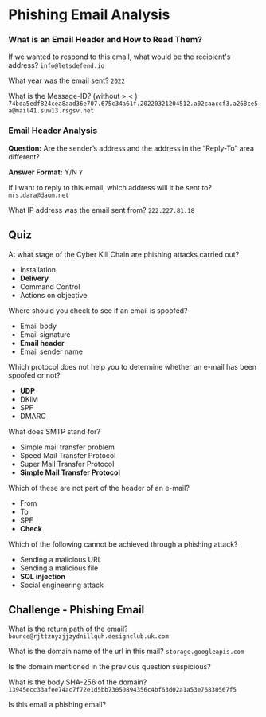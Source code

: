 # Phishing Email Analysis

### What is an Email Header and How to Read Them?

If we wanted to respond to this email, what would be the recipient's address?
`info@letsdefend.io`

What year was the email sent?
`2022`

What is the Message-ID? (without > < )
`74bda5edf824cea8aad36e707.675c34a61f.20220321204512.a02caaccf3.a268ce5a@mail41.suw13.rsgsv.net`

### Email Header Analysis

**Question:** Are the sender’s address and the address in the “Reply-To” area different?  
  
**Answer Format:** Y/N
`Y`

If I want to reply to this email, which address will it be sent to?
`mrs.dara@daum.net`

What IP address was the email sent from?
`222.227.81.18`

## Quiz
At what stage of the Cyber Kill Chain are phishing attacks carried out?
- Installation
- **Delivery**
- Command Control
- Actions on objective

Where should you check to see if an email is spoofed?
- Email body
- Email signature
- **Email header**
- Email sender name

Which protocol does not help you to determine whether an e-mail has been spoofed or not?
- **UDP**
- DKIM
- SPF
- DMARC

What does SMTP stand for?
- Simple mail transfer problem
- Speed Mail Transfer Protocol
- Super Mail Transfer Protocol
- **Simple Mail Transfer Protocol**

Which of these are not part of the header of an e-mail?
- From
- To
- SPF
- **Check**

Which of the following cannot be achieved through a phishing attack?
- Sending a malicious URL
- Sending a malicious file
- **SQL injection**
- Social engineering attack


## Challenge - Phishing Email

What is the return path of the email?
`bounce@rjttznyzjjzydnillquh.designclub.uk.com`

What is the domain name of the url in this mail?
`storage.googleapis.com`

Is the domain mentioned in the previous question suspicious?


What is the body SHA-256 of the domain?
`13945ecc33afee74ac7f72e1d5bb73050894356c4bf63d02a1a53e76830567f5`

Is this email a phishing email?
